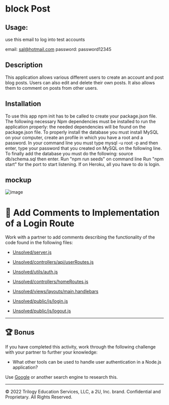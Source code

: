 # block Post

## Usage:
use this email to log into test accounts

email: sal@hotmail.com
password: password12345
 
## Description
This application allows various different users to create an account and post blog posts. Users can also edit and delete their own posts. It also allows them to comment on posts from other users.

## Installation
To use this app npm init has to be called to create your package.json file.
The following necessary Npm dependencies must be installed to run the application properly: the needed dependencies will be found on the package.json file.
To properly install the database you must install MySQL on your computer, create an profile in which you have a root and a password.
In your command line you must type mysql -u root -p and then enter, type your password that you created on MySQL on the following line.
To finally add the database you must do the following: source db/schema.sql then enter.
Run "npm run seeds" on command line
Run "npm start" for the port to start listening.
If on Heroku, all you have to do is login.

## mockup

![image](https://user-images.githubusercontent.com/63639477/200478408-41748ab0-5ec9-41af-8309-ec425d6f19cd.png)


# 📐 Add Comments to Implementation of a Login Route

Work with a partner to add comments describing the functionality of the code found in the following files:

* [Unsolved/server.js](./Unsolved/server.js)

* [Unsolved/controllers/api/userRoutes.js](./Unsolved/controllers/api/userRoutes.js)

* [Unsolved/utils/auth.js](./Unsolved/utils/auth.js)

* [Unsolved/controllers/homeRoutes.js](./Unsolved/controllers/homeRoutes.js)

* [Unsolved/views/layouts/main.handlebars](./Unsolved/views/layouts/main.handlebars)

* [Unsolved/public/js/login.js](./Unsolved/public/js/login.js)

* [Unsolved/public/js/logout.js](./Unsolved/public/js/logout.js)

---

## 🏆 Bonus

If you have completed this activity, work through the following challenge with your partner to further your knowledge:

* What other tools can be used to handle user authentication in a Node.js application?

Use [Google](https://www.google.com) or another search engine to research this.

---
© 2022 Trilogy Education Services, LLC, a 2U, Inc. brand. Confidential and Proprietary. All Rights Reserved.
